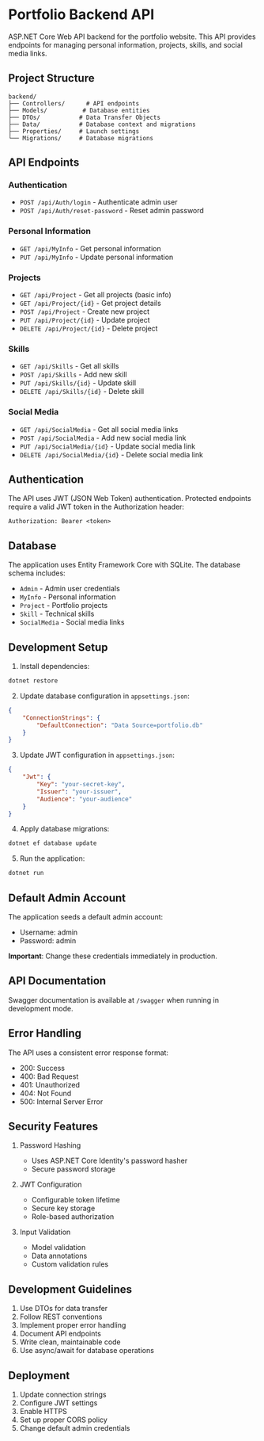# Portfolio Backend API

ASP.NET Core Web API backend for the portfolio website. This API provides endpoints for managing personal information, projects, skills, and social media links.

## Project Structure

```
backend/
├── Controllers/      # API endpoints
├── Models/          # Database entities
├── DTOs/           # Data Transfer Objects
├── Data/           # Database context and migrations
├── Properties/     # Launch settings
└── Migrations/     # Database migrations
```

## API Endpoints

### Authentication

-   `POST /api/Auth/login` - Authenticate admin user
-   `POST /api/Auth/reset-password` - Reset admin password

### Personal Information

-   `GET /api/MyInfo` - Get personal information
-   `PUT /api/MyInfo` - Update personal information

### Projects

-   `GET /api/Project` - Get all projects (basic info)
-   `GET /api/Project/{id}` - Get project details
-   `POST /api/Project` - Create new project
-   `PUT /api/Project/{id}` - Update project
-   `DELETE /api/Project/{id}` - Delete project

### Skills

-   `GET /api/Skills` - Get all skills
-   `POST /api/Skills` - Add new skill
-   `PUT /api/Skills/{id}` - Update skill
-   `DELETE /api/Skills/{id}` - Delete skill

### Social Media

-   `GET /api/SocialMedia` - Get all social media links
-   `POST /api/SocialMedia` - Add new social media link
-   `PUT /api/SocialMedia/{id}` - Update social media link
-   `DELETE /api/SocialMedia/{id}` - Delete social media link

## Authentication

The API uses JWT (JSON Web Token) authentication. Protected endpoints require a valid JWT token in the Authorization header:

```
Authorization: Bearer <token>
```

## Database

The application uses Entity Framework Core with SQLite. The database schema includes:

-   `Admin` - Admin user credentials
-   `MyInfo` - Personal information
-   `Project` - Portfolio projects
-   `Skill` - Technical skills
-   `SocialMedia` - Social media links

## Development Setup

1. Install dependencies:

```bash
dotnet restore
```

2. Update database configuration in `appsettings.json`:

```json
{
    "ConnectionStrings": {
        "DefaultConnection": "Data Source=portfolio.db"
    }
}
```

3. Update JWT configuration in `appsettings.json`:

```json
{
    "Jwt": {
        "Key": "your-secret-key",
        "Issuer": "your-issuer",
        "Audience": "your-audience"
    }
}
```

4. Apply database migrations:

```bash
dotnet ef database update
```

5. Run the application:

```bash
dotnet run
```

## Default Admin Account

The application seeds a default admin account:

-   Username: admin
-   Password: admin

**Important**: Change these credentials immediately in production.

## API Documentation

Swagger documentation is available at `/swagger` when running in development mode.

## Error Handling

The API uses a consistent error response format:

-   200: Success
-   400: Bad Request
-   401: Unauthorized
-   404: Not Found
-   500: Internal Server Error

## Security Features

1. Password Hashing

    - Uses ASP.NET Core Identity's password hasher
    - Secure password storage

2. JWT Configuration

    - Configurable token lifetime
    - Secure key storage
    - Role-based authorization

3. Input Validation
    - Model validation
    - Data annotations
    - Custom validation rules

## Development Guidelines

1. Use DTOs for data transfer
2. Follow REST conventions
3. Implement proper error handling
4. Document API endpoints
5. Write clean, maintainable code
6. Use async/await for database operations

## Deployment

1. Update connection strings
2. Configure JWT settings
3. Enable HTTPS
4. Set up proper CORS policy
5. Change default admin credentials
